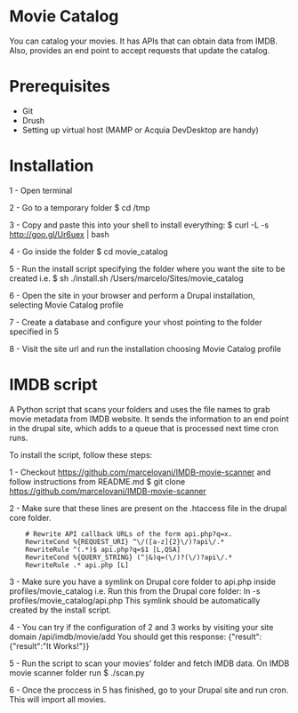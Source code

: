 Movie Catalog
=============

You can catalog your movies.
It has APIs that can obtain data from IMDB.
Also, provides an end point to accept requests that update the catalog.


Prerequisites
=============

- Git
- Drush
- Setting up virtual host (MAMP or Acquia DevDesktop are handy)


Installation
============
  1 - Open terminal

  2 - Go to a temporary folder
  $ cd /tmp

  3 - Copy and paste this into your shell to install everything:
  $ curl -L -s http://goo.gl/Ur6uex | bash

  4 - Go inside the folder
  $ cd movie_catalog

  5 - Run the install script specifying the folder where you want the site to be created i.e.
  $ sh ./install.sh /Users/marcelo/Sites/movie_catalog

  6 - Open the site in your browser and perform a  Drupal installation, selecting Movie Catalog profile

  7 - Create a database and configure your vhost pointing to the folder specified in 5

  8 - Visit the site url and run the installation choosing Movie Catalog profile

IMDB script
===========
A Python script that scans your folders and uses the file names to grab movie metadata
from IMDB website. It sends the information to an end point in the drupal site, which
adds to a queue that is processed next time cron runs.

  To install the script, follow these steps:

  1 - Checkout https://github.com/marcelovani/IMDB-movie-scanner and
    follow instructions from README.md
  $ git clone https://github.com/marcelovani/IMDB-movie-scanner

  2 - Make sure that these lines are present on the .htaccess file in the drupal core folder.

		# Rewrite API callback URLs of the form api.php?q=x.
		RewriteCond %{REQUEST_URI} ^\/([a-z]{2}\/)?api\/.*
		RewriteRule ^(.*)$ api.php?q=$1 [L,QSA]
		RewriteCond %{QUERY_STRING} (^|&)q=(\/)?(\/)?api\/.*
		RewriteRule .* api.php [L]

  3 - Make sure you have a symlink on Drupal core folder to api.php inside profiles/movie_catalog
  i.e. Run this from the Drupal core folder: ln -s profiles/movie_catalog/api.php
  This symlink should be automatically created by the install script.

  4 - You can try if the configuration of 2 and 3 works by visiting your site domain /api/imdb/movie/add
  You should get this response: {"result":{"result":"It Works!"}}

  5 - Run the script to scan your movies' folder and fetch IMDB data. On IMDB movie scanner folder run
  $ ./scan.py

  6 - Once the proccess in 5 has finished, go to your Drupal site and run cron. This will import all movies.
